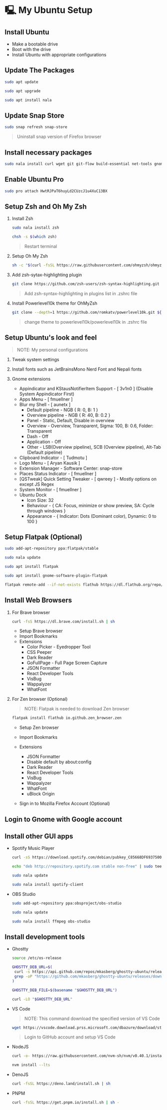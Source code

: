 # 🖳 My Ubuntu Setup

## Install Ubuntu

- Make a bootable drive
- Boot with the drive
- Install Ubuntu with appropriate configurations

## Update The Packages

```sh
sudo apt update

sudo apt upgrade

sudo apt install nala
```

## Update Snap Store

```sh
sudo snap refresh snap-store
```

> Uninstall snap version of Firefox browser

## Install necessary packages

```sh
sudo nala install curl wget git git-flow build-essential net-tools gnome-tweaks gnome-shell-extension-manager btop gdb ubuntu-restricted-extras vlc libgtop2-dev
```

## Enable Ubuntu Pro

```sh
sudo pro attach HwtRJPaT6huyLd2CUzcJ1u4XuC13BX
```

## Setup Zsh and Oh My Zsh

1. Install Zsh

   ```sh
   sudo nala install zsh

   chsh -s $(which zsh)
   ```

   > Restart terminal

2. Setup Oh My Zsh

   ```sh
   sh -c "$(curl -fsSL https://raw.githubusercontent.com/ohmyzsh/ohmyzsh/master/tools/install.sh)"
   ```

3. Add zsh-sytax-highlighting plugin

   ```sh
   git clone https://github.com/zsh-users/zsh-syntax-highlighting.git ${ZSH_CUSTOM:-~/.oh-my-zsh/custom}/plugins/zsh-syntax-highlighting
   ```

   > Add zsh-syntax-highlighting in plugins list in .zshrc file

4. Install Powerlevel10k theme for OhMyZsh

   ```sh
   git clone --depth=1 https://github.com/romkatv/powerlevel10k.git ${ZSH_CUSTOM:-$HOME/.oh-my-zsh/custom}/themes/powerlevel10k - Install MesloLGS NF (Nerd Font for symbols)
   ```

   > change theme to powerlevel10k/powerlevel10k in .zshrc file

## Setup Ubuntu's look and feel

> NOTE: My personal configurations

1. Tweak system settings

2. Install fonts such as JetBrainsMono Nerd Font and Nepali fonts

3. Gnome extensions
   - Appindicator and KStausNotifierItem Support - [ 3v1n0 ] (Disable System Appindicator First)
   - Apps Menu - [ fmuellner ]
   - Blur my Shell - [ aunetx ]
     - Default pipeline - NGB { R: 0, B: 1 }
     - Overview pipeline - NGB { R: 40, B: 0.2 }
     - Panel - Static, Default, Disable in overview
     - Overview - Overview, Transparent, Sigma: 100, B: 0.6, Folder: Transparent
     - Dash - Off
     - Application - Off
     - Other - LSB(Overview pipeline), SCB (Overview pipeline), Alt-Tab (Default pipeline)
   - Clipboard Indicator - [ Tudmotu ]
   - Logo Menu - [ Aryan Kausik ]
   - Extension Manager - Software Center: snap-store
   - Places Status Indicator - [ fmuellner ]
   - [QSTweak] Quick Setting Tweaker - [ qwreey ] - Mostly options on except JS Regex
   - System Monitor - [ fmuellner ]
   - Ubuntu Dock
     - Icon Size: 32
     - Behaviour - { CA: Focus, minimize or show preview, SA: Cycle through windows }
     - Appearance - { Indicator: Dots (Dominant color), Dynamic: 0 to 100 }

## Setup Flatpak (Optional)

```sh
sudo add-apt-repository ppa:flatpak/stable

sudo nala update

sudo apt install flatpak

sudo apt install gnome-software-plugin-flatpak

flatpak remote-add --if-not-exists flathub https://dl.flathub.org/repo/flathub.flatpakrepo
```

## Install Web Browsers

1. For Brave browser

   ```sh
   curl -fsS https://dl.brave.com/install.sh | sh
   ```

   - Setup Brave browser
   - Import Bookmarks
   - Extensions
     - Color Picker - Eyedropper Tool
     - CSS Peeper
     - Dark Reader
     - GoFullPage - Full Page Screen Capture
     - JSON Formatter
     - React Developer Tools
     - VisBug
     - Wappalyzer
     - WhatFont

2. For Zen browser (Optional)

   > NOTE: Flatpak is needed to download Zen browser

   ```sh
   flatpak install flathub io.github.zen_browser.zen
   ```

   - Setup Zen browser
   - Import Bookmarks
   - Extensions

     - JSON Formatter
     - Disable default by about:config
     - Dark Reader
     - React Developer Tools
     - VisBug
     - Wappalyzer
     - WhatFont
     - uBlock Origin

   - Sign in to Mozilla Firefox Account (Optional)

## Login to Gnome with Google account

## Install other GUI apps

- Spotify Music Player

  ```sh
  curl -sS https://download.spotify.com/debian/pubkey_C85668DF69375001.gpg | sudo gpg --dearmor --yes -o /etc/apt/trusted.gpg.d/spotify.gpg

  echo "deb http://repository.spotify.com stable non-free" | sudo tee /etc/apt/sources.list.d/spotify.list

  sudo nala update

  sudo nala install spotify-client
  ```

- OBS Studio

  ```sh
  sudo add-apt-repository ppa:obsproject/obs-studio

  sudo nala update

  sudo nala install ffmpeg obs-studio
  ```

## Install development tools

- Ghostty

  ```sh
  source /etc/os-release

  GHOSTTY_DEB_URL=$(
   curl -s https://api.github.com/repos/mkasberg/ghostty-ubuntu/releases/latest | \
   grep -oP "https://github.com/mkasberg/ghostty-ubuntu/releases/download/[^\s/]+/ghostty_[^\s/_]+_amd64_${VERSION_ID}.deb"
  )

  GHOSTTY_DEB_FILE=$(basename "$GHOSTTY_DEB_URL")

  curl -LO "$GHOSTTY_DEB_URL"
  ```

- VS Code

  > NOTE: This command download the specified version of VS Code

  ```sh
  wget https://vscode.download.prss.microsoft.com/dbazure/download/stable/fabdb6a30b49f79a7aba0f2ad9df9b399473380f/code_1.96.2-1734607745_amd64.deb
  ```

  > Login to GitHub account and setup VS Code

- NodeJS

  ```BASH
  curl -o- https://raw.githubusercontent.com/nvm-sh/nvm/v0.40.1/install.sh | bash

  nvm install --lts
  ```

- DenoJS

  ```sh
  curl -fsSL https://deno.land/install.sh | sh
  ```

- PNPM

  ```sh
  curl -fsSL https://get.pnpm.io/install.sh | sh -
  ```

